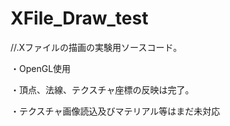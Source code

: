 # XFile_Draw_test
//.Xファイルの描画の実験用ソースコード。

・OpenGL使用

・頂点、法線、テクスチャ座標の反映は完了。

・テクスチャ画像読込及びマテリアル等はまだ未対応
